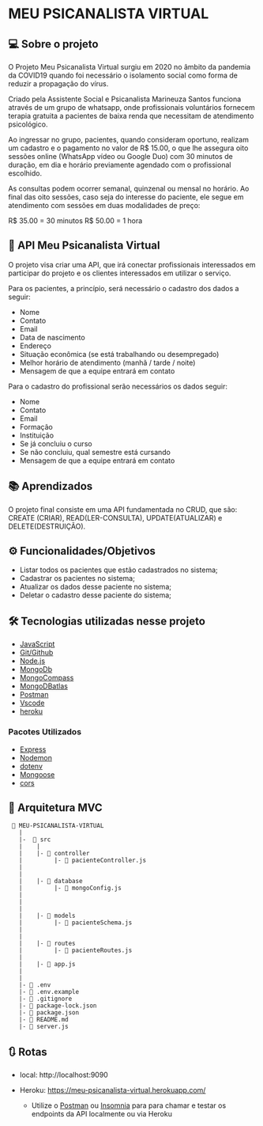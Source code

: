 # MEU PSICANALISTA VIRTUAL

## 💻 Sobre o projeto 

O Projeto Meu Psicanalista Virtual surgiu em 2020 no âmbito da pandemia da COVID19 quando foi necessário o isolamento social como forma de reduzir a propagação do vírus. 

Criado pela Assistente Social e Psicanalista Marineuza Santos funciona através de um grupo de whatsapp, onde profissionais voluntários fornecem terapia gratuita a pacientes de baixa renda que necessitam de atendimento psicológico.

Ao ingressar no grupo, pacientes, quando consideram oportuno, realizam um
cadastro e o pagamento no valor de R$ 15.00, o que lhe assegura oito sessões online (WhatsApp vídeo ou Google Duo) com 30 minutos de duração, em dia e horário previamente agendado com o profissional escolhido. 

As consultas podem ocorrer semanal, quinzenal ou mensal no horário. Ao final das oito sessões, caso seja do interesse do paciente, ele segue em atendimento com sessões em duas modalidades de preço:

R$ 35.00 = 30 minutos
R$ 50.00 = 1 hora


## 🚀 API Meu Psicanalista Virtual

O projeto visa criar uma API, que irá conectar profissionais interessados em participar do projeto e os clientes interessados em utilizar o serviço.

Para os pacientes, a princípio, será necessário o cadastro dos dados a seguir:

- Nome
- Contato
- Email
- Data de nascimento
- Endereço
- Situação econômica (se está trabalhando ou desempregado)
- Melhor horário de atendimento (manhã / tarde / noite)
- Mensagem de que a equipe entrará em contato

Para o cadastro do profissional serão necessários os dados seguir:

- Nome
- Contato
- Email
- Formação
- Instituição
- Se já concluiu o curso
- Se não concluiu, qual semestre está cursando
- Mensagem de que a equipe entrará em contato

## 📚 Aprendizados

O projeto final consiste em uma API fundamentada no CRUD, que são:  CREATE (CRIAR), READ(LER-CONSULTA), UPDATE(ATUALIZAR) e DELETE(DESTRUIÇÃO). 

## ⚙️ Funcionalidades/Objetivos

- Listar todos os pacientes que estão cadastrados no sistema;
- Cadastrar os pacientes no sistema;
- Atualizar os dados desse paciente no sistema;
- Deletar o cadastro desse paciente do sistema;

## 🛠️ Tecnologias utilizadas nesse projeto

- [JavaScript](https://www.javascript.com/)
- [Git/Github](https://github.com/)
- [Node.js](https://nodejs.org/en/)
- [MongoDb](https://www.mongodb.com/)
- [MongoCompass](https://www.mongodb.com/pt-br/products/compass)
- [MongoDBatlas](https://www.mongodb.com/cloud/atlas)
- [Postman](https://www.postman.com/)
- [Vscode](https://code.visualstudio.com/)
- [heroku](https://dashboard.heroku.com/apps) 

### Pacotes Utilizados 

- [Express](https://expressjs.com/pt-br/)
- [Nodemon](https://nodemon.io/)
- [dotenv](https://www.npmjs.com/package/dotenv)
- [Mongoose](https://mongoosejs.com/)
- [cors](https://www.npmjs.com/package/cors)

## 📁 Arquitetura MVC 

```
 📁 MEU-PSICANALISTA-VIRTUAL
   |
   |-  📁 src
   |    |
   |    |- 📁 controller
   |         |- 📑 pacienteController.js
   |     
   |
   |    |- 📁 database
   |         |- 📑 mongoConfig.js
   |
   |
   |
   |    |- 📁 models
   |         |- 📑 pacienteSchema.js
   |         
   |
   |    |- 📁 routes
   |         |- 📑 pacienteRoutes.js 
   |
   |    |- 📑 app.js
   |
   |
   |- 📑 .env
   |- 📑 .env.example
   |- 📑 .gitignore
   |- 📑 package-lock.json
   |- 📑 package.json
   |- 📑 README.md
   |- 📑 server.js
```

## 🔃 Rotas

* local: http://localhost:9090

* Heroku: https://meu-psicanalista-virtual.herokuapp.com/

    * Utilize o [Postman](https://www.postman.com/) ou [Insomnia](https://insomnia.rest/download/) para para chamar e testar os endpoints da API localmente ou via Heroku


